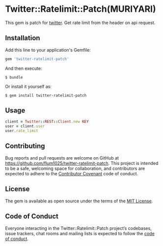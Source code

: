 # Twitter::Ratelimit::Patch(MURIYARI)

This gem is patch for [twitter](https://github.com/sferik/twitter). Get rate limit from the header on api request.

## Installation

Add this line to your application's Gemfile:

```ruby
gem 'twitter-ratelimit-patch'
```

And then execute:

    $ bundle

Or install it yourself as:

    $ gem install twitter-ratelimit-patch

## Usage

```ruby
client = Twitter::REST::Client.new KEY
user = client.user
user.rate_limit
```

## Contributing

Bug reports and pull requests are welcome on GitHub at https://github.com/flum1025/twitter-ratelimit-patch. This project is intended to be a safe, welcoming space for collaboration, and contributors are expected to adhere to the [Contributor Covenant](http://contributor-covenant.org) code of conduct.

## License

The gem is available as open source under the terms of the [MIT License](http://opensource.org/licenses/MIT).

## Code of Conduct

Everyone interacting in the Twitter::Ratelimit::Patch project’s codebases, issue trackers, chat rooms and mailing lists is expected to follow the [code of conduct](https://github.com/flum1025/twitter-ratelimit-patch/blob/master/CODE_OF_CONDUCT.md).
